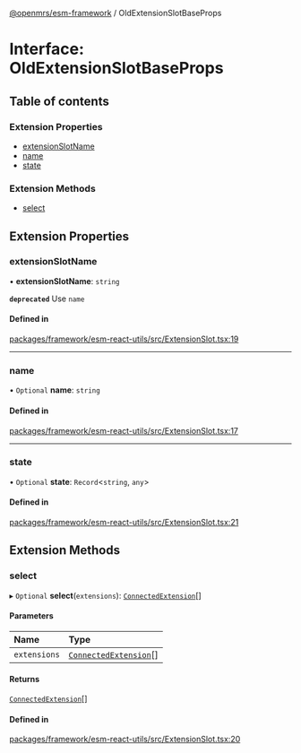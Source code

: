 [@openmrs/esm-framework](../API.md) / OldExtensionSlotBaseProps

# Interface: OldExtensionSlotBaseProps

## Table of contents

### Extension Properties

- [extensionSlotName](OldExtensionSlotBaseProps.md#extensionslotname)
- [name](OldExtensionSlotBaseProps.md#name)
- [state](OldExtensionSlotBaseProps.md#state)

### Extension Methods

- [select](OldExtensionSlotBaseProps.md#select)

## Extension Properties

### extensionSlotName

• **extensionSlotName**: `string`

**`deprecated`** Use `name`

#### Defined in

[packages/framework/esm-react-utils/src/ExtensionSlot.tsx:19](https://github.com/openmrs/openmrs-esm-core/blob/main/packages/framework/esm-react-utils/src/ExtensionSlot.tsx#L19)

___

### name

• `Optional` **name**: `string`

#### Defined in

[packages/framework/esm-react-utils/src/ExtensionSlot.tsx:17](https://github.com/openmrs/openmrs-esm-core/blob/main/packages/framework/esm-react-utils/src/ExtensionSlot.tsx#L17)

___

### state

• `Optional` **state**: `Record`<`string`, `any`\>

#### Defined in

[packages/framework/esm-react-utils/src/ExtensionSlot.tsx:21](https://github.com/openmrs/openmrs-esm-core/blob/main/packages/framework/esm-react-utils/src/ExtensionSlot.tsx#L21)

## Extension Methods

### select

▸ `Optional` **select**(`extensions`): [`ConnectedExtension`](ConnectedExtension.md)[]

#### Parameters

| Name | Type |
| :------ | :------ |
| `extensions` | [`ConnectedExtension`](ConnectedExtension.md)[] |

#### Returns

[`ConnectedExtension`](ConnectedExtension.md)[]

#### Defined in

[packages/framework/esm-react-utils/src/ExtensionSlot.tsx:20](https://github.com/openmrs/openmrs-esm-core/blob/main/packages/framework/esm-react-utils/src/ExtensionSlot.tsx#L20)
